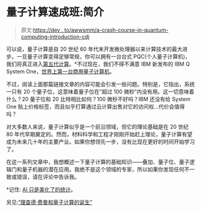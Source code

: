 # 量子计算速成班:简介

> 原文:[https://dev . to/awwsmm/a-crash-course-in-quantum-computing-introduction-cdj](https://dev.to/awwsmm/a-crash-course-in-quantum-computing-introduction-cdj)

可以说，量子计算是自 20 世纪 60 年代末开发微处理器以来计算技术的最大进步。一旦量子计算变得足够常规，你可以拥有一台台式 PQC(个人量子计算机)，我们将真正进入[第五代计算](http://btob.co.nz/business-news/five-generations-computers/)。*不过现在，我们不得不满意 IBM 新发布的 IBM Q System One，[世界上第一台商用量子计算机](https://techcrunch.com/2019/01/08/ibm-unveils-its-first-commercial-quantum-computer)。

不过，阅读上面那篇链接文章的内容可能会引发一些问题。特别是，它指出，系统一只有 20 个量子位，这意味着量子位在“超过 100 微秒”内没有用。这一切意味着什么？20 量子位和 20 比特相比如何？100 微秒不好吗？IBM 还没有给 System One 贴上价格标签，而且似乎打算通过云计算出售对它的访问权...代价会值得吗？

对大多数人来说，量子计算似乎是一个前沿领域，但它的理论基础是在 20 世纪 80 年代早期奠定的。然而，材料科学和工程才刚刚开始赶上理论，量子计算有望成为未来几十年的主要产业。如果你想领先一步，没有比现在更好的时间开始学习了。

在这一系列文章中，我想概述一下量子计算的基础知识——叠加、量子位、量子逻辑门和量子机器的潜在应用。我绝不是这个领域的专家，所以如果你发现任何不一致或错误，请在评论中告诉我。

*记住: [AI 只是美化了的统计](https://www.quora.com/Is-artificial-Intelligence-AI-just-glorified-statistics)。

另见:[“理查德·费曼和量子计算的诞生”](https://medium.com/quantum1net/richard-feynman-and-the-birth-of-quantum-computing-6fe4a0f5fcc7)